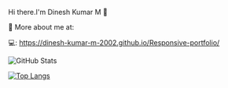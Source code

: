 Hi there.I'm Dinesh Kumar M 👋

 📌 More about me at: 
 
  💻: https://dinesh-kumar-m-2002.github.io/Responsive-portfolio/

![GitHub Stats](https://github-readme-stats.vercel.app/api?username=Dinesh-Kumar-M-2002&theme=tokyonight)

[![Top Langs](https://github-readme-stats.vercel.app/api/top-langs/?username=anuraghazra&layout=compact)](https://github.com/anuraghazra/github-readme-stats)



